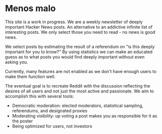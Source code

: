 # Menos malo

This site is a work in progress.
We are a weekly newsletter of deeply important Hacker News posts. An alternative to an addictive infinite list of interesting posts. We only select those you need to read - no news is good news.

We select posts by estimating the result of a referendum on "is this deeply important for you to know?" By using statistics we can make an educated guess as to what posts you would find deeply important without even asking you.

Currently, many features are not enabled as we don't have enough users to make them function well.

The eventual goal is to recreate Reddit with the discussion reflecting the desires of all users and not just the most active and passionate. We aim to accomplish this with several tools:

*   Democratic moderation: elected moderators, statistical sampling, referendums, and designated proxies
*   Moderating visibility: up voting a post makes you as responsible for it as the poster
*   Being optimized for users, not investors